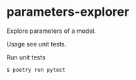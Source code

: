 # parameters-explorer

Explore parameters of a model.

Usage see unit tests.

Run unit tests

```
$ poetry run pytest
```
